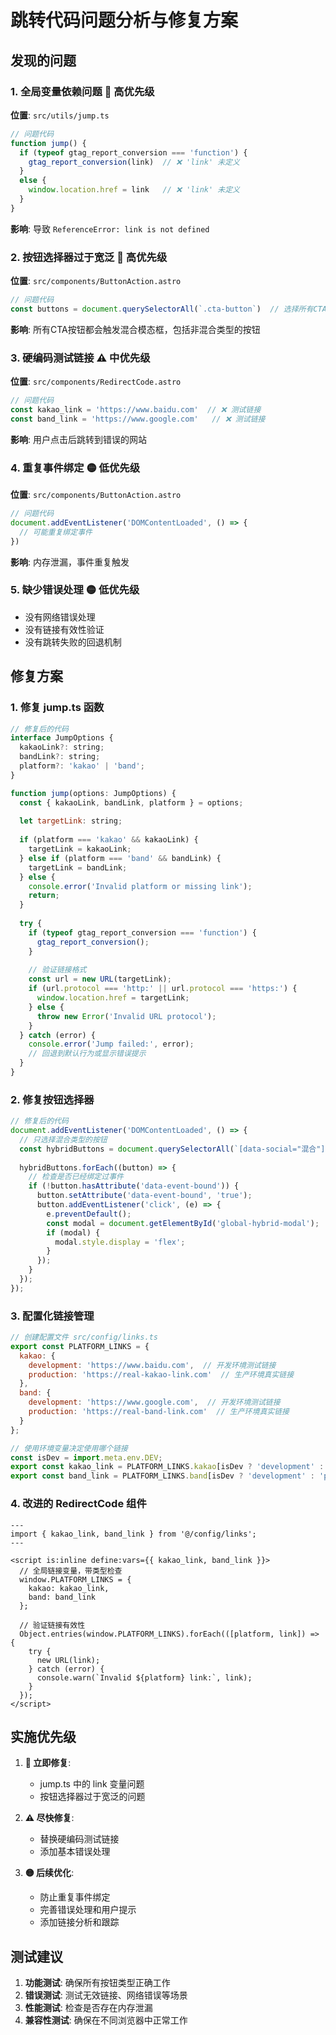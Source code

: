 # 跳转代码问题分析与修复方案

## 发现的问题

### 1. **全局变量依赖问题** 🚨 高优先级
**位置**: `src/utils/jump.ts`
```javascript
// 问题代码
function jump() {
  if (typeof gtag_report_conversion === 'function') {
    gtag_report_conversion(link)  // ❌ 'link' 未定义
  }
  else {
    window.location.href = link   // ❌ 'link' 未定义
  }
}
```
**影响**: 导致 `ReferenceError: link is not defined`

### 2. **按钮选择器过于宽泛** 🚨 高优先级
**位置**: `src/components/ButtonAction.astro`
```javascript
// 问题代码
const buttons = document.querySelectorAll(`.cta-button`)  // 选择所有CTA按钮
```
**影响**: 所有CTA按钮都会触发混合模态框，包括非混合类型的按钮

### 3. **硬编码测试链接** ⚠️ 中优先级
**位置**: `src/components/RedirectCode.astro`
```javascript
// 问题代码
const kakao_link = 'https://www.baidu.com'  // ❌ 测试链接
const band_link = 'https://www.google.com'   // ❌ 测试链接
```
**影响**: 用户点击后跳转到错误的网站

### 4. **重复事件绑定** 🟡 低优先级
**位置**: `src/components/ButtonAction.astro`
```javascript
// 问题代码
document.addEventListener('DOMContentLoaded', () => {
  // 可能重复绑定事件
})
```
**影响**: 内存泄漏，事件重复触发

### 5. **缺少错误处理** 🟡 低优先级
- 没有网络错误处理
- 没有链接有效性验证
- 没有跳转失败的回退机制

## 修复方案

### 1. 修复 jump.ts 函数
```javascript
// 修复后的代码
interface JumpOptions {
  kakaoLink?: string;
  bandLink?: string;
  platform?: 'kakao' | 'band';
}

function jump(options: JumpOptions) {
  const { kakaoLink, bandLink, platform } = options;
  
  let targetLink: string;
  
  if (platform === 'kakao' && kakaoLink) {
    targetLink = kakaoLink;
  } else if (platform === 'band' && bandLink) {
    targetLink = bandLink;
  } else {
    console.error('Invalid platform or missing link');
    return;
  }
  
  try {
    if (typeof gtag_report_conversion === 'function') {
      gtag_report_conversion();
    }
    
    // 验证链接格式
    const url = new URL(targetLink);
    if (url.protocol === 'http:' || url.protocol === 'https:') {
      window.location.href = targetLink;
    } else {
      throw new Error('Invalid URL protocol');
    }
  } catch (error) {
    console.error('Jump failed:', error);
    // 回退到默认行为或显示错误提示
  }
}
```

### 2. 修复按钮选择器
```javascript
// 修复后的代码
document.addEventListener('DOMContentLoaded', () => {
  // 只选择混合类型的按钮
  const hybridButtons = document.querySelectorAll(`[data-social="混合"]`);
  
  hybridButtons.forEach((button) => {
    // 检查是否已经绑定过事件
    if (!button.hasAttribute('data-event-bound')) {
      button.setAttribute('data-event-bound', 'true');
      button.addEventListener('click', (e) => {
        e.preventDefault();
        const modal = document.getElementById('global-hybrid-modal');
        if (modal) {
          modal.style.display = 'flex';
        }
      });
    }
  });
});
```

### 3. 配置化链接管理
```javascript
// 创建配置文件 src/config/links.ts
export const PLATFORM_LINKS = {
  kakao: {
    development: 'https://www.baidu.com',  // 开发环境测试链接
    production: 'https://real-kakao-link.com'  // 生产环境真实链接
  },
  band: {
    development: 'https://www.google.com',  // 开发环境测试链接  
    production: 'https://real-band-link.com'  // 生产环境真实链接
  }
};

// 使用环境变量决定使用哪个链接
const isDev = import.meta.env.DEV;
export const kakao_link = PLATFORM_LINKS.kakao[isDev ? 'development' : 'production'];
export const band_link = PLATFORM_LINKS.band[isDev ? 'development' : 'production'];
```

### 4. 改进的 RedirectCode 组件
```astro
---
import { kakao_link, band_link } from '@/config/links';
---

<script is:inline define:vars={{ kakao_link, band_link }}>
  // 全局链接变量，带类型检查
  window.PLATFORM_LINKS = {
    kakao: kakao_link,
    band: band_link
  };
  
  // 验证链接有效性
  Object.entries(window.PLATFORM_LINKS).forEach(([platform, link]) => {
    try {
      new URL(link);
    } catch (error) {
      console.warn(`Invalid ${platform} link:`, link);
    }
  });
</script>
```

## 实施优先级

1. **🚨 立即修复**: 
   - jump.ts 中的 link 变量问题
   - 按钮选择器过于宽泛的问题

2. **⚠️ 尽快修复**:
   - 替换硬编码测试链接
   - 添加基本错误处理

3. **🟡 后续优化**:
   - 防止重复事件绑定
   - 完善错误处理和用户提示
   - 添加链接分析和跟踪

## 测试建议

1. **功能测试**: 确保所有按钮类型正确工作
2. **错误测试**: 测试无效链接、网络错误等场景  
3. **性能测试**: 检查是否存在内存泄漏
4. **兼容性测试**: 确保在不同浏览器中正常工作